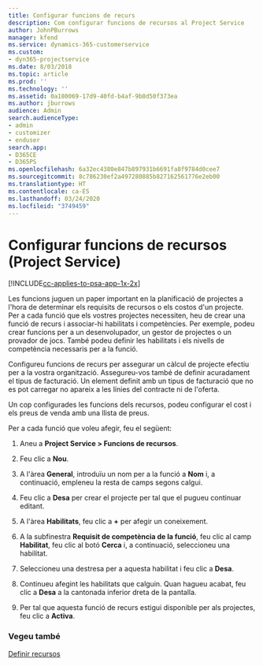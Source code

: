 ```yaml
---
title: Configurar funcions de recurs
description: Com configurar funcions de recursos al Project Service
author: JohnPBurrows
manager: kfend
ms.service: dynamics-365-customerservice
ms.custom:
- dyn365-projectservice
ms.date: 8/03/2018
ms.topic: article
ms.prod: ''
ms.technology: ''
ms.assetid: 0a180069-17d9-40fd-b4af-9b8d50f373ea
ms.author: jburrows
audience: Admin
search.audienceType:
- admin
- customizer
- enduser
search.app:
- D365CE
- D365PS
ms.openlocfilehash: 6a32ec4380e847b897931b6691fa8f9784d0cee7
ms.sourcegitcommit: 8c786230ef2a497280885b827162561776e2eb00
ms.translationtype: HT
ms.contentlocale: ca-ES
ms.lasthandoff: 03/24/2020
ms.locfileid: "3749459"
---
```

# <a name="configure-resource-roles-project-service"></a>Configurar funcions de recursos (Project Service)

[!INCLUDE[cc-applies-to-psa-app-1x-2x](../includes/cc-applies-to-psa-app-1x-2x.md)]

Les funcions juguen un paper important en la planificació de projectes a l'hora de determinar els requisits de recursos o els costos d'un projecte. Per a cada funció que els vostres projectes necessiten, heu de crear una funció de recurs i associar-hi habilitats i competències. Per exemple, podeu crear funcions per a un desenvolupador, un gestor de projectes o un provador de jocs. També podeu definir les habilitats i els nivells de competència necessaris per a la funció.  
  
 Configureu funcions de recurs per assegurar un càlcul de projecte efectiu per a la vostra organització.  Assegureu-vos també de definir acuradament el tipus de facturació. Un element definit amb un tipus de facturació que no es pot carregar no apareix a les línies del contracte ni de l'oferta.  
  
 Un cop configurades les funcions dels recursos, podeu configurar el cost i els preus de venda amb una llista de preus.  
  
 Per a cada funció que voleu afegir, feu el següent:  
  
1.  Aneu a **Project Service > Funcions de recursos**.  
  
2.  Feu clic a **Nou**.  
  
3.  A l'àrea **General**, introduïu un nom per a la funció a **Nom** i, a continuació, empleneu la resta de camps segons calgui.  
  
4.  Feu clic a **Desa** per crear el projecte per tal que el pugueu continuar editant.  
  
5.  A l'àrea **Habilitats**, feu clic a **+** per afegir un coneixement.  
  
6.  A la subfinestra **Requisit de competència de la funció**, feu clic al camp **Habilitat**, feu clic al botó **Cerca** i, a continuació, seleccioneu una habilitat.  
  
7.  Seleccioneu una destresa per a aquesta habilitat i feu clic a **Desa**.  
  
8.  Continueu afegint les habilitats que calguin. Quan hagueu acabat, feu clic a **Desa** a la cantonada inferior dreta de la pantalla.  
  
9. Per tal que aquesta funció de recurs estigui disponible per als projectes, feu clic a **Activa**.  
  
### <a name="see-also"></a>Vegeu també  
 [Definir recursos](../project-service/set-up-resources.md)
